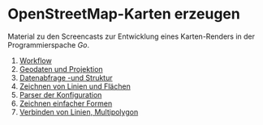 # OpenStreetMap-Karten erzeugen

Material zu den Screencasts
zur Entwicklung eines Karten-Renders in der Programmierspache
*Go*.

1. [Workflow](https://github.com/jepoen/screencasts/tree/master/osm)
2. [Geodaten und Projektion](https://github.com/jepoen/screencasts/tree/master/osm/02-projection)
3. [Datenabfrage -und Struktur](https://github.com/jepoen/screencasts/tree/master/osm/03-data)
4. [Zeichnen von Linien und Flächen](https://github.com/jepoen/screencasts/tree/master/osm/04-simpleshapes)
5. [Parser der Konfiguration](https://github.com/jepoen/screencasts/tree/master/osm/05-parser)
6. [Zeichnen einfacher Formen](https://github.com/jepoen/screencasts/tree/master/osm/06-simpleshapes)
7. [Verbinden von Linien, Multipolygon](07-multipolygon)
